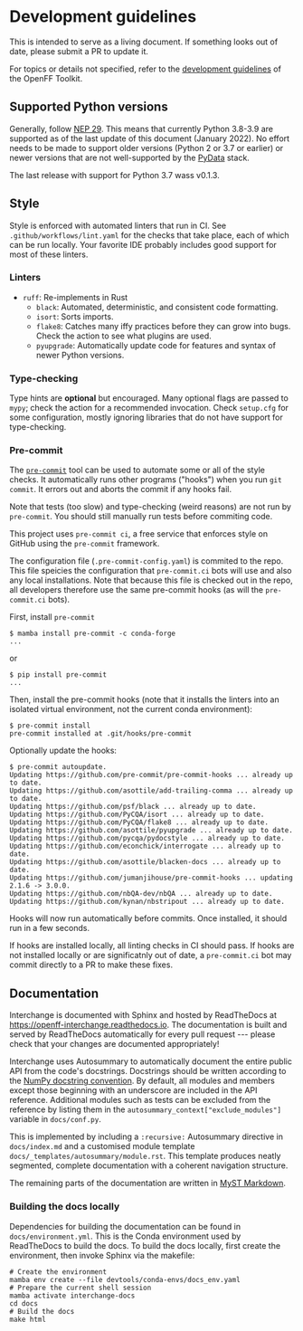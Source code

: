 # Development guidelines

This is intended to serve as a living document. If something looks out of date, please submit a PR to update it.

For topics or details not specified, refer to the [development guidelines]( https://open-forcefield-toolkit.readthedocs.io/en/latest/developing.html) of the OpenFF Toolkit.

## Supported Python versions

Generally, follow [NEP 29](https://numpy.org/neps/nep-0029-deprecation_policy.html). This means that currently Python 3.8-3.9 are supported as of the last update of this document (January 2022). No effort needs to be made to support older versions (Python 2 or 3.7 or earlier) or newer versions that are not well-supported by the [PyData](https://pydata.org) stack.

The last release with support for Python 3.7 wass v0.1.3.

## Style

Style is enforced with automated linters that run in CI. See `.github/workflows/lint.yaml` for the checks that take place, each of which can be run locally. Your favorite IDE probably includes good support for most of these linters.

### Linters

* `ruff`: Re-implements in Rust
  * `black`: Automated, deterministic, and consistent code formatting.
  * `isort`: Sorts imports.
  * `flake8`: Catches many iffy practices before they can grow into bugs. Check the action to see what plugins are used.
  * `pyupgrade`: Automatically update code for features and syntax of newer Python versions.

### Type-checking

Type hints are **optional** but encouraged. Many optional flags are passed to `mypy`; check the action for a recommended invocation. Check `setup.cfg` for some configuration, mostly ignoring libraries that do not have support for type-checking.

### Pre-commit

The [`pre-commit`](https://pre-commit.com/) tool can be used to automate some or all of the style checks.
It automatically runs other programs ("hooks") when you run `git commit`. It errors out and aborts the commit if any hooks fail.

Note that tests (too slow) and type-checking (weird reasons) are not run by `pre-commit`. You should still manually run tests before commiting code.

This project uses `pre-commit ci`, a free service that enforces style on GitHub using the `pre-commit` framework.

The configuration file (`.pre-commit-config.yaml`) is commited to the repo. This file speicies the configuration that `pre-commit.ci` bots will use and also any local installations. Note that because this file is checked out in the repo, all developers therefore use the same pre-commit hooks (as will the `pre-commit.ci` bots).

First, install `pre-commit`

```console
$ mamba install pre-commit -c conda-forge
...
```

or

```console
$ pip install pre-commit
...
```

Then, install the pre-commit hooks (note that it installs the linters into an isolated virtual environment, not the current conda environment):

```console
$ pre-commit install
pre-commit installed at .git/hooks/pre-commit
```

Optionally update the hooks:

```console
$ pre-commit autoupdate.
Updating https://github.com/pre-commit/pre-commit-hooks ... already up to date.
Updating https://github.com/asottile/add-trailing-comma ... already up to date.
Updating https://github.com/psf/black ... already up to date.
Updating https://github.com/PyCQA/isort ... already up to date.
Updating https://github.com/PyCQA/flake8 ... already up to date.
Updating https://github.com/asottile/pyupgrade ... already up to date.
Updating https://github.com/pycqa/pydocstyle ... already up to date.
Updating https://github.com/econchick/interrogate ... already up to date.
Updating https://github.com/asottile/blacken-docs ... already up to date.
Updating https://github.com/jumanjihouse/pre-commit-hooks ... updating 2.1.6 -> 3.0.0.
Updating https://github.com/nbQA-dev/nbQA ... already up to date.
Updating https://github.com/kynan/nbstripout ... already up to date.
```

Hooks will now run automatically before commits. Once installed, it should run in a few seconds.

If hooks are installed locally, all linting checks in CI should pass. If hooks are not installed locally or are significatnly out of date, a `pre-commit.ci` bot may commit directly to a PR to make these fixes.

## Documentation

Interchange is documented with Sphinx and hosted by ReadTheDocs at <https://openff-interchange.readthedocs.io>. The documentation is built and served by ReadTheDocs automatically for every pull request --- please check that your changes are documented appropriately!

Interchange uses Autosummary to automatically document the entire public API from the code's docstrings. Docstrings should be written according to the [NumPy docstring convention](https://numpydoc.readthedocs.io/en/latest/format.html). By default, all modules and members except those beginning with an underscore are included in the API reference. Additional modules such as tests can be excluded from the reference by listing them in the `autosummary_context["exclude_modules"]` variable in `docs/conf.py`.

This is implemented by including a `:recursive:` Autosummary directive in `docs/index.md` and a customised module template `docs/_templates/autosummary/module.rst`. This template produces neatly segmented, complete documentation with a coherent navigation structure.

The remaining parts of the documentation are written in [MyST Markdown](https://myst-parser.readthedocs.io/en/latest/).

### Building the docs locally

Dependencies for building the documentation can be found in `docs/environment.yml`. This is the Conda environment used by ReadTheDocs to build the docs. To build the docs locally, first create the environment, then invoke Sphinx via the makefile:

```shell
# Create the environment
mamba env create --file devtools/conda-envs/docs_env.yaml
# Prepare the current shell session
mamba activate interchange-docs
cd docs
# Build the docs
make html
```
